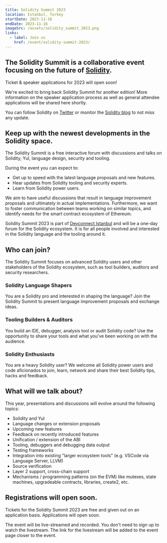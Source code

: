 ```yaml
---
title: Solidity Summit 2023
location: Istanbul, Turkey
startDate: 2023-11-16
endDate: 2023-11-16
imageSrc: /assets/solidity_summit_2023.png
links:
  - label: Join us
    href: /event/solidity-summit-2023/
---
```


## The Solidity Summit is a collaborative event focusing on the future of [Solidity](/).

Ticket & speaker applications for 2023 will open soon!

We're excited to bring back Solidity Summit for another edition! More information on the speaker application process as well as general attendee applications will be shared here shortly.

You can follow Solidity on [Twitter](https://twitter.com/solidity_lang) or monitor the [Solidity blog](/blog) to not miss any update.

## Keep up with the newest developments in the Solidity space.

The Solidity Summit is a free interactive forum with discussions and talks on Solidity, Yul, language design, security and tooling.

During the event you can expect to:

- Get up to speed with the latest language proposals and new features.
- Hear updates from Solidity tooling and security experts.
- Learn from Solidity power users.

We aim to have useful discussions that result in language improvement proposals and ultimately in actual implementations. Furthermore, we want to foster communication between teams working on similar topics, and identify needs for the smart contract ecosystem of Ethereum.

Solidity Summit 2023 is part of [Devconnect Istanbul](https://devconnect.org/) and will be a one-day forum for the Solidity ecosystem. It is for all people involved and interested in the Solidity language and the tooling around it.

## Who can join?

The Solidity Summit focuses on advanced Solidity users and other stakeholders of the Solidity ecosystem, such as tool builders, auditors and security researchers.

### Solidity Language Shapers

You are a Solidity pro and interested in shaping the language? Join the Solidity Summit to present language improvement proposals and exchange ideas.

### Tooling Builders & Auditors

You build an IDE, debugger, analysis tool or audit Solidity code? Use the opportunity to share your tools and what you've been working on with the audience.

### Solidity Enthusiasts

You are a heavy Solidity user? We welcome all Solidity power users and code aficionados to join, learn, network and share their best Solidity tips, hacks and feedback.

## What will we talk about?

This year, presentations and discussions will evolve around the following topics:

- Solidity and Yul
- Language changes or extension proposals
- Upcoming new features
- Feedback on recently introduced features
- Unification / extension of the ABI
- Tooling, debuggers and debugging data output
- Testing frameworks
- Integration into existing "larger ecosystem tools" (e.g. VSCode via Language Server, LLVM)
- Source verification
- Layer 2 support, cross-chain support
- Mechanisms / programming patterns (on the EVM) like mutexes, state machines, upgradeable contracts, libraries, create2, etc.

## Registrations will open soon.

Tickets for the Solidity Summit 2023 are free and given out on an application basis. Applications will open soon.

The event will be live-streamed and recorded. You don't need to sign up to watch the livestream. The link for the livestream will be added to the event page closer to the event.

